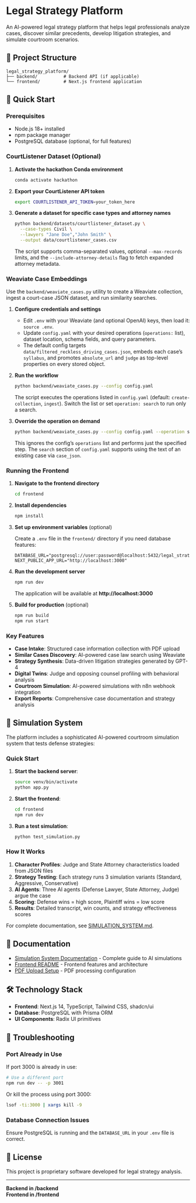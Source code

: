 # Legal Strategy Platform

An AI-powered legal strategy platform that helps legal professionals analyze cases, discover similar precedents, develop litigation strategies, and simulate courtroom scenarios.

## 📁 Project Structure

```
legal_strategy_platform/
├── backend/          # Backend API (if applicable)
└── frontend/         # Next.js frontend application
```

## 🚀 Quick Start

### Prerequisites

- Node.js 18+ installed
- npm package manager
- PostgreSQL database (optional, for full features)

### CourtListener Dataset (Optional)

1. **Activate the hackathon Conda environment**
   ```bash
   conda activate hackathon
   ```

2. **Export your CourtListener API token**
   ```bash
   export COURTLISTENER_API_TOKEN=your_token_here
   ```

3. **Generate a dataset for specific case types and attorney names**
   ```bash
   python backend/datasets/courtlistener_dataset.py \
     --case-types Civil \
     --lawyers "Jane Doe","John Smith" \
     --output data/courtlistener_cases.csv
   ```

   The script supports comma-separated values, optional `--max-records` limits, and the `--include-attorney-details` flag to fetch expanded attorney metadata.

### Weaviate Case Embeddings

Use the `backend/weaviate_cases.py` utility to create a Weaviate collection, ingest a court-case JSON dataset, and run similarity searches.

1. **Configure credentials and settings**
   - Edit `.env` with your Weaviate (and optional OpenAI) keys, then load it: `source .env`.
   - Update `config.yaml` with your desired operations (`operations:` list), dataset location, schema fields, and query parameters.
   - The default config targets `data/filtered_reckless_driving_cases.json`, embeds each case’s `syllabus`, and promotes `absolute_url` and `judge` as top-level properties on every stored object.

2. **Run the workflow**
   ```bash
   python backend/weaviate_cases.py --config config.yaml
   ```
   The script executes the operations listed in `config.yaml` (default: `create-collection`, `ingest`). Switch the list or set `operation: search` to run only a search.

3. **Override the operation on demand**
   ```bash
   python backend/weaviate_cases.py --config config.yaml --operation search
   ```
   This ignores the config’s `operations` list and performs just the specified step. The `search` section of `config.yaml` supports using the text of an existing case via `case_json`.

### Running the Frontend

1. **Navigate to the frontend directory**
   ```bash
   cd frontend
   ```

2. **Install dependencies**
   ```bash
   npm install
   ```

3. **Set up environment variables** (optional)
   
   Create a `.env` file in the `frontend/` directory if you need database features:
   ```env
   DATABASE_URL="postgresql://user:password@localhost:5432/legal_strategy"
   NEXT_PUBLIC_APP_URL="http://localhost:3000"
   ```

4. **Run the development server**
   ```bash
   npm run dev
   ```
   
   The application will be available at **http://localhost:3000**

5. **Build for production** (optional)
   ```bash
   npm run build
   npm run start
   ```

### Key Features

- **Case Intake**: Structured case information collection with PDF upload
- **Similar Cases Discovery**: AI-powered case law search using Weaviate
- **Strategy Synthesis**: Data-driven litigation strategies generated by GPT-4
- **Digital Twins**: Judge and opposing counsel profiling with behavioral analysis
- **Courtroom Simulation**: AI-powered simulations with n8n webhook integration
- **Export Reports**: Comprehensive case documentation and strategy analysis

## 🎯 Simulation System

The platform includes a sophisticated AI-powered courtroom simulation system that tests defense strategies:

### Quick Start

1. **Start the backend server**:
   ```bash
   source venv/bin/activate
   python app.py
   ```

2. **Start the frontend**:
   ```bash
   cd frontend
   npm run dev
   ```

3. **Run a test simulation**:
   ```bash
   python test_simulation.py
   ```

### How It Works

1. **Character Profiles**: Judge and State Attorney characteristics loaded from JSON files
2. **Strategy Testing**: Each strategy runs 3 simulation variants (Standard, Aggressive, Conservative)
3. **AI Agents**: Three AI agents (Defense Lawyer, State Attorney, Judge) argue the case
4. **Scoring**: Defense wins = high score, Plaintiff wins = low score
5. **Results**: Detailed transcript, win counts, and strategy effectiveness scores

For complete documentation, see [SIMULATION_SYSTEM.md](./SIMULATION_SYSTEM.md).

## 📖 Documentation

- [Simulation System Documentation](./SIMULATION_SYSTEM.md) - Complete guide to AI simulations
- [Frontend README](./frontend/README.md) - Frontend features and architecture
- [PDF Upload Setup](./PDF_UPLOAD_SETUP.md) - PDF processing configuration

## 🛠️ Technology Stack

- **Frontend**: Next.js 14, TypeScript, Tailwind CSS, shadcn/ui
- **Database**: PostgreSQL with Prisma ORM
- **UI Components**: Radix UI primitives

## 🐛 Troubleshooting

### Port Already in Use

If port 3000 is already in use:
```bash
# Use a different port
npm run dev -- -p 3001
```

Or kill the process using port 3000:
```bash
lsof -ti:3000 | xargs kill -9
```

### Database Connection Issues

Ensure PostgreSQL is running and the `DATABASE_URL` in your `.env` file is correct.

## 📝 License

This project is proprietary software developed for legal strategy analysis.

---

**Backend in /backend**  
**Frontend in /frontend**
